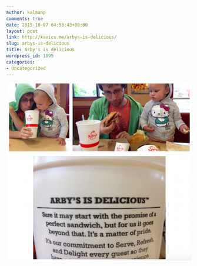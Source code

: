 ```yaml
---
author: kalmanp
comments: true
date: 2015-10-07 04:53:43+00:00
layout: post
link: http://kavics.me/arbys-is-delicious/
slug: arbys-is-delicious
title: Arby's is delicious
wordpress_id: 1095
categories:
- Uncategorized
---
```


[![Screen Shot 2015-10-06 at 22.48.11](/wp-content/uploads/2015/10/Screen-Shot-2015-10-06-at-22.48.111.png)](/wp-content/uploads/2015/10/Screen-Shot-2015-10-06-at-22.48.111.png)
